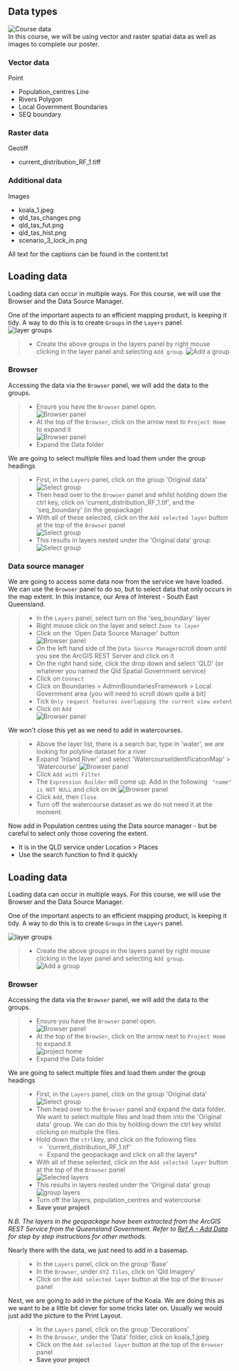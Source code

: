 
## Data types
![Course data](../media/course_datax.png)  
In this course, we will be using vector and raster spatial data as well as images to complete our poster.  
### Vector data
Point
- Population_centres
Line
- Rivers
Polygon
- Local Government Boundaries
- SEQ boundary

### Raster data
Geotiff
- current_distribution_RF_1.tiff

### Additional data
Images
- koala_1.jpeg
- qld_tas_changes.png 
- qld_tas_fut.png 
- qld_tas_hist.png
- scenario_3_lock_in.png

All text for the captions can be found in the content.txt

## Loading data
Loading data can occur in multiple ways. For this course, we will use the Browser and the Data Source Manager.  

One of the important aspects to an efficient mapping product, is keeping it tidy. A way to do this is to create `Groups` in the `Layers` panel.  
![layer groups](../media/groups.png)  
> - Create the above groups in the layers panel by right mouse clicking in the layer panel and selecting `Add group`.
> ![Add a group](../media/add_group.png)  

### Browser
Accessing the data via the `Browser` panel, we will add the data to the groups. 
> - Ensure you have the `Browser` panel open.  
> ![Browser panel](../media/browser.png)  
> - At the top of the `Browser`, click on the arrow next to `Project Home` to expand it  
> ![Browser panel](../media/Project_home.png)  
> - Expand the Data folder  

We are going to select multiple files and load them under the group headings 
> - First, in the `Layers` panel, click on the group 'Original data'  
> ![Select group](../media/select_group.png)  
> - Then head over to the `Browser` panel and whilst holding down the ctrl key, click on 'current_distribution_RF_1.tif', and the 'seq_boundary' (in the geopackage)  
> - With all of these selected, click on the `Add selected layer` button at the top of the `Browser` panel  
> ![Select group](../media/add-selected-layers.png)  
> - This results in layers nested under the 'Original data' group  
> ![Select group](../media/group_layers.png)  

### Data source manager
We are going to access some data now from the service we have loaded. We can use the `Browser` panel to do so, but to select data that only occurs in the map extent. In this instance, our Area of Interest - South East Queensland.   
> - In the `Layers` panel, select turn on the 'seq_boundary' layer  
> - Right mouse click on the layer and select `Zoom to layer`  
> - Click on the `Open Data Source Manager' button  
> ![Browser panel](../media/data-source-manager.png)  
> - On the left hand side of the `Data Source Manager`scroll down until you see the ArcGIS REST Server and click on it  
> - On the right hand side, click the drop down and select 'QLD' (or whatever you named the Qld Spatial Government service)  
> - Click on `Connect`  
> - Click on Boundaries > AdminBoundariesFramework > Local Government area (you will need to scroll down quite a bit)
> - Tick `Only request features overlapping the current view extent`  
> - Click on `Add`  
>![Browser panel](../media/data-source-manager-load-lga.png)  

We won't close this yet as we need to add in watercourses.

> - Above the layer list, there is a search bar, type in 'water', we are looking for polyline dataset for a river  
> - Expand 'Inland River' and select 'WatercourseIdentificationMap' > 'Watercourse'
> ![Browser panel](../media/data-watercourse.png)
> - Click `Add with Filter`  
> - The `Expression Builder` will come up. Add in the following ` "name" is NOT NULL` and click on `OK`
> ![Browser panel](../media/data-add-filter.png)
> - Click `Add`, then `Close`
> - Turn off the watercourse dataset as we do not need it at the moment. 

Now add in Population centres using the Data source manager - but be careful to select only those covering the extent.  
- It is in the QLD service under Location > Places  
- Use the search function to find it quickly  

## Loading data
Loading data can occur in multiple ways. For this course, we will use the Browser and the Data Source Manager.  

One of the important aspects to an efficient mapping product, is keeping it tidy. A way to do this is to create `Groups` in the `Layers` panel.   

![layer groups](../media/groups.png)  
> - Create the above groups in the layers panel by right mouse clicking in the layer panel and selecting `Add group`.  
> ![Add a group](../media/add_group.png)  

### Browser
Accessing the data via the `Browser` panel, we will add the data to the groups. 
> - Ensure you have the `Browser` panel open.  
> ![Browser panel](../media/browser.png)  
> - At the top of the `Browser`, click on the arrow next to `Project Home` to expand it  
> ![project home](../media/Project_home.png)  
> - Expand the Data folder  

We are going to select multiple files and load them under the group headings 
> - First, in the `Layers` panel, click on the group 'Original data'  
> ![Select group](../media/select_group.png)  
> - Then head over to the `Browser` panel and expand the data folder.  
We want to select multiple files and load them into the 'Original data' group. We can do this by holding down the ctrl key whilst clicking on multiple the files.
> - Hold down the `ctrl`key, and click on the following files
>   - 'current_distribution_RF_1.tif'  
>   - Expand the geopackage and click on all the layers*  
> - With all of these selected, click on the `Add selected layer` button at the top of the `Browser` panel  
> ![Selected layers](../media/add-selected-layers2.png)  
> - This results in layers nested under the 'Original data' group  
> ![group layers](../media/group_layers.png)  
> - Turn off the layers, population_centres and watercourse  
> - **Save your project**  

*N.B. The layers in the geopackage have been extracted from the ArcGIS REST Service from the Queensland Government. Refer to [Ref A - Add Data](https://emhain8.github.io./QGIS-Cartography-ICCB/docs/part1a-add-data.html) for step by step instructions for other methods.*   

Nearly there with the data, we just need to add in a basemap.  
> - In the `Layers` panel, click on the group 'Base'  
> - In the `Browser`, under `XYZ Tiles`, click on 'Qld Imagery'  
> - Click on the `Add selected layer` button at the top of the `Browser` panel

Next, we are going to add in the picture of the Koala. We are doing this as we want to be a little bit clever for some tricks later on. Usually we would just add the picture to the Print Layout. 
> - In the `Layers` panel, click on the group 'Decorations'
> - In the `Browser`, under the 'Data' folder, click on koala_1.jpeg
> - Click on the `Add selected layer` button at the top of the `Browser` panel
> - **Save your project**  
